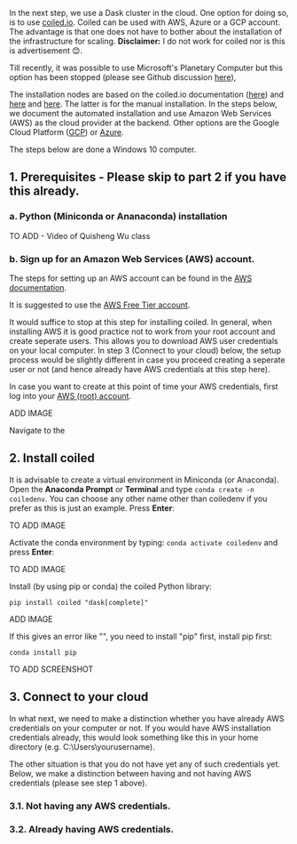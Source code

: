 In the next step, we use a Dask cluster in the cloud. One option for doing so, is to use [coiled.io](https://www.coiled.io/). 
Coiled can be used with AWS, Azure or a GCP account. The advantage is that one does not have to bother about the installation of the infrastructure for scaling. 
**Disclaimer:** I do not work for coiled nor is this is advertisement :blush:.

Till recently, it was possible to use Microsoft's Planetary Computer but this option has been stopped (please see Github discussion [here](https://github.com/microsoft/PlanetaryComputer/discussions/347)),

The installation nodes are based on the coiled.io documentation ([here](https://docs.coiled.io/user_guide/setup/index.html)) and [here](https://youtu.be/12mnkIYSekk) and [here](https://docs.coiled.io/user_guide/setup/aws/manual.html). The latter is for the manual installation. In the steps below, we document the automated installation and use Amazon Web Services (AWS) as the cloud provider at the backend. Other options are the Google Cloud Platform ([GCP](https://docs.coiled.io/user_guide/setup/gcp/cli.html)) or [Azure](https://docs.coiled.io/user_guide/setup/azure/cli.html).

The steps below are done a Windows 10 computer. 

## 1. Prerequisites - Please skip to part 2 if you have this already. 

### a. Python (Miniconda or Ananaconda) installation

TO ADD - Video of Quisheng Wu class

### b. Sign up for an Amazon Web Services (AWS) account. 

The steps for setting up an AWS account can be found in the [AWS documentation](https://docs.aws.amazon.com/SetUp/latest/UserGuide/setup-AWSsignup.html).

It is suggested to use the [AWS Free Tier account](https://aws.amazon.com/free/). 

It would suffice to stop at this step for installing coiled. In general, when installing AWS it is good practice not to work from your root account and create seperate users. This allows you to download AWS user credentials on your local computer. In step 3 (Connect to your cloud) below, the setup process would be slightly different in case you proceed creating a seperate user or not (and hence already have AWS credentials at this step here).

In case you want to create at this point of time your AWS credentials, first log into your [AWS (root) account](https://aws.amazon.com/console/). 

ADD IMAGE

Navigate to the 

## 2. Install coiled

It is advisable to create a virtual environment in Miniconda (or Anaconda). Open the **Anaconda Prompt** or **Terminal** and type `conda create -n coiledenv`. You can choose any other name other than coiledenv if you prefer as this is just an example. Press **Enter**:

TO ADD IMAGE

Activate the conda environment by typing: `conda activate coiledenv` and press **Enter**:

TO ADD IMAGE

Install (by using pip or conda) the coiled Python library:
```
pip install coiled "dask[complete]"
```
ADD IMAGE

If this gives an error like "", you need to install "pip" first, install pip first:

```
conda install pip
```
TO ADD SCREENSHOT

## 3. Connect to your cloud

In what next, we need to make a distinction whether you have already AWS credentials on your computer or not. If you would have AWS installation credentials already, this would look something like this in your home directory (e.g. C:\Users\yourusername). 

The other situation is that you do not have yet any of such credentials yet. Below, we make a distinction between having and not having AWS credentials (please see step 1 above).

### 3.1. Not having any AWS credentials.

### 3.2. Already having AWS credentials. 

   



 
